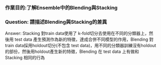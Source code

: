 ### 作業目的:了解Ensemble中的Blending與Stacking

### Question: 請描述Blending與Stacking的差異

Answer: Stacking 對train data使用了 k-fold切分去使用在不同的分類器上，然後用 test data 產生預測作為新的特徵，達成合併不同模型的作用，Blending 對 train data採用holdout切分(不包含 test data)，用不同的分類器訓練沒有holdout的部份，然後用holdout產生新的特徵，Blending 在 test data 上有做和 Stacking 相同的行為


```python

```

